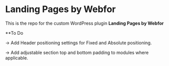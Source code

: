 # Landing Pages by Webfor

This is the repo for the custom WordPress plugin **Landing Pages by Webfor** 

**To Do

-> Add Header positioning settings for Fixed and Absolute positioning.

-> Add adjustable section top and bottom padding to modules where applicable.
